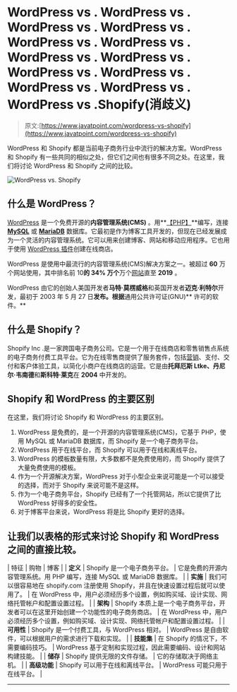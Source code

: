 # WordPress vs . WordPress vs . WordPress vs . WordPress vs . WordPress vs . WordPress vs . WordPress vs . WordPress vs . WordPress vs . WordPress vs . WordPress vs . WordPress vs . WordPress vs .Shopify(消歧义)

> 原文:[https://www.javatpoint.com/wordpress-vs-shopify](https://www.javatpoint.com/wordpress-vs-shopify)

WordPress 和 Shopify 都是当前电子商务行业中流行的解决方案。WordPress 和 Shopify 有一些共同的相似之处，但它们之间也有很多不同之处。在这里，我们将讨论 WordPress 和 Shopify 之间的比较。

![WordPress vs. Shopify](../Images/95b82977a6e432291d1158274c3bf8fa.png)

## 什么是 WordPress？

[WordPress](https://www.javatpoint.com/wordpress-tutorial) 是一个免费开源的**内容管理系统(CMS)** 。用**[【PHP】](https://www.javatpoint.com/php-tutorial)**编写，连接 **[MySQL](https://www.javatpoint.com/mysql-tutorial)** 或 **[MariaDB](https://www.javatpoint.com/mariadb-tutorial)** 数据库。它最初是作为博客工具开发的，但现在已经发展成为一个灵活的内容管理系统。它可以用来创建博客、网站和移动应用程序。它也用于使用 [WordPress 插件](https://www.javatpoint.com/wordpress-plugins)创建在线商店。

WordPress 是使用中最流行的内容管理系统(CMS)解决方案之一。被超过 **60** 万个网站使用，其中排名前 10**的 **34%** 万个**万个[网站](https://www.javatpoint.com/website)直至 **2019** 。

WordPress 由它的创始人美国开发者**马特·莫楞威格**和英国开发者**迈克·利特尔**开发，最初于 2003 年 5 月 27 日**发布。根据**通用公共许可证(GNU)** 许可的软件。**

## 什么是 Shopify？

Shopify Inc .是一家跨国电子商务公司。它是一个用于在线商店和零售销售点系统的电子商务付费工具平台。它为在线零售商提供了服务套件，包括[营销](https://www.javatpoint.com/marketing-tutorial)、支付、交付和客户体验工具，以简化小商户在线商店的运营。它是由**托拜厄斯 Ltke、丹尼尔·韦南德**和**斯科特·莱克**在 **2004** 中开发的。

## Shopify 和 WordPress 的主要区别

在这里，我们将讨论 Shopify 和 WordPress 的主要区别。

1.  WordPress 是免费的，是一个开源的内容管理系统(CMS)，它基于 PHP，使用 MySQL 或 MariaDB 数据库，而 Shopify 是一个电子商务平台。
2.  WordPress 用于在线平台，而 Shopify 可以用于在线和离线平台。
3.  WordPress 的模板数量有限，大多数都不是免费使用的，而 Shopify 提供了大量免费使用的模板。
4.  作为一个开源解决方案，WordPress 对于小型企业来说可能是一个可以接受的选择，而对于 Shopify 来说可能不是这样。
5.  作为一个电子商务平台，Shopify 已经有了一个托管网站，所以它提供了比 WordPress 好得多的安全性。
6.  对于博客平台来说，WordPress 将是比 Shopify 更好的选择。

## 让我们以表格的形式来讨论 Shopify 和 WordPress 之间的直接比较。

| 特征 | 购物 | 博客 |
| **定义** | Shopify 是一个电子商务平台。 | 它是免费的开源内容管理系统。用 PHP 编写，连接 MySQL 或 MariaDB 数据库。 |
| **实施** | 我们可以很容易地在 shopify.com 注册使用 Shopify，并且在快速设置过程后就可以使用了。 | 在 WordPress 中，用户必须经历多个设置，例如购买域、设计实现、网络托管帐户和配置设置过程。 |
| **架构** | Shopify 本质上是一个电子商务平台，开发者可以在这里开始创建一个功能性的电子商务商店。 | 在 WordPress 中，用户必须经历多个设置，例如购买域、设计实现、网络托管帐户和配置设置过程。 |
| **可用性** | Shopify 是一个付费工具，与 WordPress 相对。 | WordPress 是自由软件，可以根据用户的需求进行下载和实现。 |
| **技能集** | 在 Shopify 的情况下，不需要编码技巧。 | WordPress 基于定制和实现过程，因此需要编码、设计和网站构建技能。 |
| **储存** | Shopify 提供无限的文件存储。 | 它的存储取决于网络主机。 |
| **高级功能** | Shopify 可以用于在线和离线平台。 | WordPress 可能只用于在线平台。 |

* * *